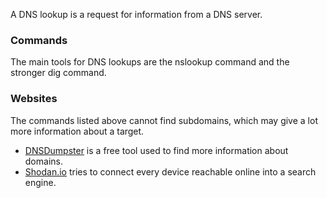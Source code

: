 A DNS lookup is a request for information from a DNS server.

### Commands
The main tools for DNS lookups are the nslookup command and the stronger dig command.

### Websites
The commands listed above cannot find subdomains, which may give a lot more information about a target.

- [DNSDumpster](https://dnsdumpster.com/) is a free tool used to find more information about domains.
- [Shodan.io](https://www.shodan.io/) tries to connect every device reachable online into a search engine. 